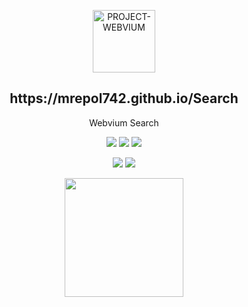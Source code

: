 <p align="center">
 <img width="100px" src="https://mrepol742.github.io/images/search.png" align="center" alt="PROJECT-WEBVIUM" />
 <h2 align="center">https://mrepol742.github.io/Search</h2>
 <p align="center">Webvium Search</p>
</p>

<p align="center">
  <img src="https://img.shields.io/badge/HTML-5-blue.svg">
  <img src="https://img.shields.io/badge/CSS-blue.svg">
  <img src="https://img.shields.io/badge/JavaScript-blue.svg">
</p>
<p align="center">
  <img src="https://img.shields.io/github/issues/mrepol742/Search?color=0088ff" />
  <img src="https://img.shields.io/github/issues-pr/mrepol742/Search?color=0088ff" />
</p>
<p align="center">
<img src="https://github.com/mrepol742/mrepol742.github.io/blob/main/images/search_download.jfif" width="190">
</p>
